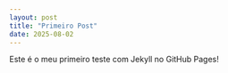 ```yaml
---
layout: post
title: "Primeiro Post"
date: 2025-08-02
---
```


Este é o meu primeiro teste com Jekyll no GitHub Pages!
